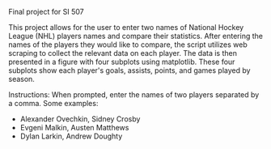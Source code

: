 Final project for SI 507

This project allows for the user to enter two names of National Hockey League (NHL) players names and compare their statistics. After entering the names of the players they would like to compare, the script utilizes web scraping to collect the relevant data on each player. The data is then presented in a figure with four subplots using matplotlib. These four subplots show each player's goals, assists, points, and games played by season.

Instructions: When prompted, enter the names of two players separated by a comma. Some examples:
* Alexander Ovechkin, Sidney Crosby
* Evgeni Malkin, Austen Matthews
* Dylan Larkin, Andrew Doughty
